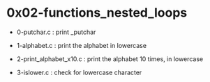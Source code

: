 # 0x02-functions_nested_loops

* 0-putchar.c : print  _putchar

* 1-alphabet.c : print the alphabet in lowercase

* 2-print_alphabet_x10.c : print the alphabet 10 times, in lowercase

* 3-islower.c : check for lowercase character

